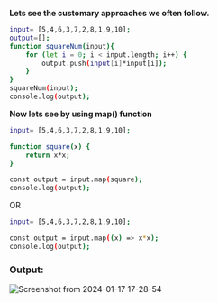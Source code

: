 

**Lets see the customary approaches we often follow.**


```bash
input= [5,4,6,3,7,2,8,1,9,10];
output=[];
function squareNum(input){
    for (let i = 0; i < input.length; i++) {
        output.push(input[i]*input[i]);
    }
}
squareNum(input);
console.log(output);
```

**Now lets see by using map() function**

```bash
input= [5,4,6,3,7,2,8,1,9,10];

function square(x) {
    return x*x;
}

const output = input.map(square);
console.log(output);
```

OR

```bash
input= [5,4,6,3,7,2,8,1,9,10];

const output = input.map((x) => x*x);
console.log(output);
```

### Output:
![Screenshot from 2024-01-17 17-28-54](https://github.com/satejbpatil/Map_Filter_Reduce-in-JavaScript/assets/112341637/4fe840f2-b4fd-4dcb-ac1e-d2b535afde96)



